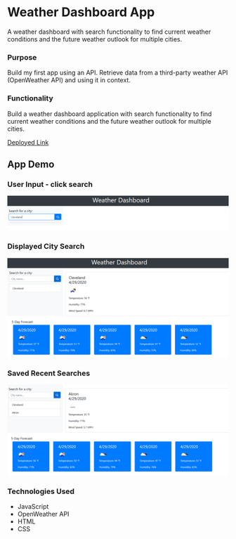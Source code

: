 # Weather Dashboard App

A weather dashboard with search functionality to find current weather conditions and the future weather outlook for multiple cities.

### Purpose

Build my first app using an API. Retrieve data from a third-party weather API (OpenWeather API) and using it in context. 

### Functionality

Build a weather dashboard application with search functionality to find current weather conditions and the future weather outlook for multiple cities. 

[Deployed Link](https://joelynn94.github.io/weather-dashboard/) 

## App Demo

### User Input - click search 
![User Input](images/SEARCH-weather.PNG)

### Displayed City Search 
![Display Search](images/DISPLAY-weather.PNG)

### Saved Recent Searches
![Save Search](images/SAVED-weather.PNG)

### Technologies Used 
- JavaScript
- OpenWeather API
- HTML
- CSS


